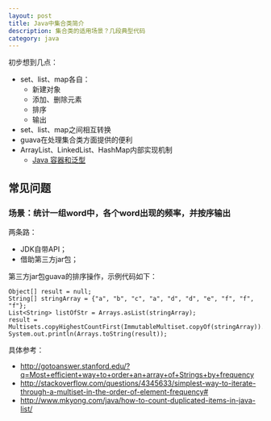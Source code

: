```yaml
---
layout: post
title: Java中集合类简介
description: 集合类的适用场景？几段典型代码
category: java
---
```


初步想到几点：

* set、list、map各自：
	* 新建对象
	* 添加、删除元素
	* 排序
	* 输出
* set、list、map之间相互转换
* guava在处理集合类方面提供的便利
* ArrayList、LinkedList、HashMap内部实现机制
	* [Java 容器和泛型][Java 容器和泛型]






## 常见问题


### 场景：统计一组word中，各个word出现的频率，并按序输出


两条路：

* JDK自带API；
* 借助第三方jar包；

第三方jar包guava的排序操作，示例代码如下：

	Object[] result = null;
	String[] stringArray = {"a", "b", "c", "a", "d", "d", "e", "f", "f", "f"};
	List<String> listOfStr = Arrays.asList(stringArray);
	result =  Multisets.copyHighestCountFirst(ImmutableMultiset.copyOf(stringArray)).elementSet().toArray();
	System.out.println(Arrays.toString(result));


具体参考：

* http://gotoanswer.stanford.edu/?q=Most+efficient+way+to+order+an+array+of+Strings+by+frequency
* http://stackoverflow.com/questions/4345633/simplest-way-to-iterate-through-a-multiset-in-the-order-of-element-frequency#
* http://www.mkyong.com/java/how-to-count-duplicated-items-in-java-list/

















[NingG]:    http://ningg.github.com  "NingG"

[Java 容器和泛型]:		http://www.bysocket.com/?cat=12










